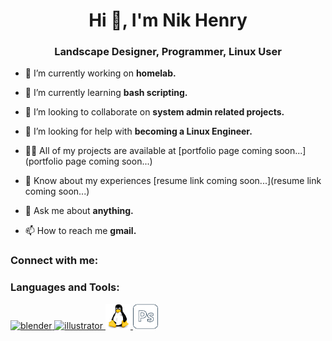 <h1 align="center">Hi 👋, I'm Nik Henry</h1>
<h3 align="center">Landscape Designer, Programmer, Linux User</h3>

- 🔭 I’m currently working on **homelab.**

- 🌱 I’m currently learning **bash scripting.**

- 👯 I’m looking to collaborate on **system admin related projects.**

- 🤝 I’m looking for help with **becoming a Linux Engineer.**

- 👨‍💻 All of my projects are available at [portfolio page coming soon...](portfolio page coming soon...)

- 📄 Know about my experiences [resume link coming soon...](resume link coming soon...)

- 💬 Ask me about **anything.**

- 📫 How to reach me **gmail.**

<h3 align="left">Connect with me:</h3>
<p align="left">
</p>

<h3 align="left">Languages and Tools:</h3>
<p align="left"> <a href="https://www.blender.org/" target="_blank" rel="noreferrer"> <img src="https://download.blender.org/branding/community/blender_community_badge_white.svg" alt="blender" width="40" height="40"/> </a> <a href="https://www.adobe.com/in/products/illustrator.html" target="_blank" rel="noreferrer"> <img src="https://www.vectorlogo.zone/logos/adobe_illustrator/adobe_illustrator-icon.svg" alt="illustrator" width="40" height="40"/> </a> <a href="https://www.linux.org/" target="_blank" rel="noreferrer"> <img src="https://raw.githubusercontent.com/devicons/devicon/master/icons/linux/linux-original.svg" alt="linux" width="40" height="40"/> </a> <a href="https://www.photoshop.com/en" target="_blank" rel="noreferrer"> <img src="https://raw.githubusercontent.com/devicons/devicon/master/icons/photoshop/photoshop-line.svg" alt="photoshop" width="40" height="40"/> </a> </p>
